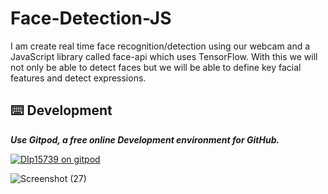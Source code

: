 # Face-Detection-JS
I am create real time face recognition/detection using our webcam and a JavaScript
library called face-api which uses TensorFlow. With this we will not only be
able to detect faces but we will be able to define key facial features and
detect expressions.

## ⌨️ Development

***Use Gitpod, a free online Development environment for GitHub.***

[![DIp15739 on gitpod](https://gitpod.io/button/open-in-gitpod.svg)](https://gitpod.io/#https://github.com/DIp15739/Face-Detection-JS)

![Screenshot (27)](https://user-images.githubusercontent.com/42184833/81503830-7aa46300-9303-11ea-8166-9338a74895c3.png)
